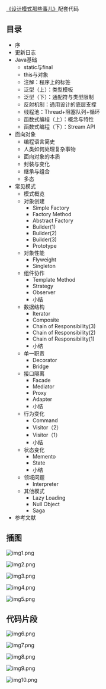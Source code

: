 [《设计模式那些事儿》](https://zhuanlan.zhihu.com/p/661886277)配套代码

## 目录

- 序
- 更新日志
- Java基础
    - static与final
    - this与对象
    - 注解：程序上的标签
    - 泛型（上）：类型模板
    - 泛型（下）：通配符与类型限制
    - 反射机制：通用设计的底层支撑
    - 线程池：Thread+阻塞队列+循环
    - 函数式编程（上）：概念与特性
    - 函数式编程（下）：Stream API
- 面向对象
    - 编程语言简史
    - 人类如何处理复杂事物
    - 面向对象的本质
    - 封装与变化
    - 继承与组合
    - 多态
- 常见模式
    - 模式概览
    - 对象创建
        - Simple Factory
        - Factory Method
        - Abstract Factory
        - Builder(1)
        - Builder(2)
        - Builder(3)
        - Prototype
    - 对象性能
        - Flyweight
        - Singleton
    - 组件协作
        - Template Method
        - Strategy
        - Observer
        - 小结
    - 数据结构
        - Iterator
        - Composite
        - Chain of Responsibility(3)
        - Chain of Responsibility(2)
        - Chain of Responsibility(1)
        - 小结
    - 单一职责
        - Decorator
        - Bridge
    - 接口隔离
        - Facade
        - Mediator
        - Proxy
        - Adapter
        - 小结
    - 行为变化
        - Command
        - Visitor（2）
        - Visitor（1）
        - 小结
    - 状态变化
        - Memento
        - State
        - 小结
    - 领域问题
        - Interpreter
    - 其他模式
        - Lazy Loading
        - Null Object
        - Saga
- 参考文献

## 插图
![img1.png](https://pic1.zhimg.com/v2-fca63bd45a40d7d9671c7c58670cdec0_r.jpg)

![img2.png](https://pic3.zhimg.com/80/v2-f0511e52f0957be1065e775778a3d34e_1440w.webp)

![img3.png](https://pic2.zhimg.com/80/v2-bdc42931a3f1b298942b1b007a6924d9_1440w.webp)

![img4.png](https://pic1.zhimg.com/v2-b0bf96c12fa8fd3d34cd452a772656c4_r.jpg)

![img5.png](https://pic3.zhimg.com/v2-926ee830bebb4bd8eabd7e5e1f91a0fa_r.jpg)

## 代码片段
![img6.png](https://pic3.zhimg.com/v2-edf92d2dbf1c8962d12f72875f6eca8a_r.jpg)

![img7.png](https://pic4.zhimg.com/v2-e31965d75a4ea79c778627a8ac0b51c3_r.jpg)

![img8.png](https://pic4.zhimg.com/v2-c53e29e417fb0d9ff2c1009ee9cf7407_r.jpg)

![img9.png](https://pic2.zhimg.com/v2-0b607d374075d29592b653b4952c3809_r.jpg)

![img10.png](https://pic1.zhimg.com/v2-4afa22f7f193dc9dc4739398eca412f8_r.jpg)




